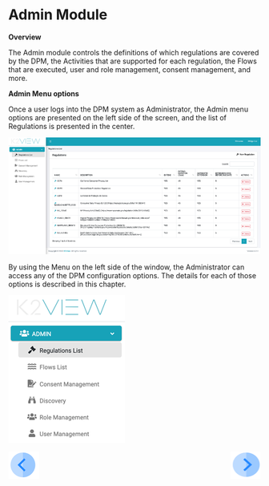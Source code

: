 

# Admin Module

**Overview**

The Admin module controls the definitions of which regulations are covered by the DPM, the Activities that are supported for each regulation, the Flows that are executed, user and role management, consent management, and more.

**Admin Menu options**

Once a user logs into the DPM system as Administrator, the Admin menu options are presented on the left side of the screen, and the list of Regulations is presented in the center. 

![image](/articles/DPM/images/figure_2_admin_module.png)                           



By using the Menu on the left side of the window, the Administrator can access any of the DPM configuration options. The details for each of those options is described in this chapter.



![image](/articles/DPM/images/figure_3_admin_menu.png)





[![Previous](/articles/DPM/images/Previous.png)](/articles/DPM/02_Admin_Module/READ_ME.md)[<img align="right" width="60" height="54" src="/articles/DPM/images/Next.png">](/articles/DPM/02_Admin_module/02_DPM_Configuration.md)
